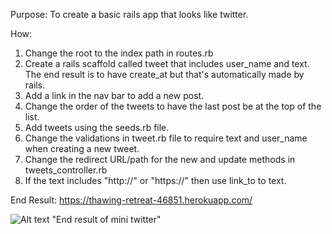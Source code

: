 Purpose: To create a basic rails app that looks like twitter.


How:  
1. Change the root to the index path in routes.rb
2. Create a rails scaffold called tweet that includes user_name and text. The end result is to have create_at but that's automatically made by rails.
3. Add a link in the nav bar to add a new post.
4. Change the order of the tweets to have the last post be at the top of the list.
5. Add tweets using the seeds.rb file.
6. Change the validations in tweet.rb file to require text and user_name when creating a new tweet.
7. Change the redirect URL/path for the new and update methods in tweets_controller.rb
8. If the text includes "http://" or "https://" then use link_to to text.


End Result:
https://thawing-retreat-46851.herokuapp.com/

![Alt text](app/images/twitter-heroku-app.png) "End result of mini twitter"
